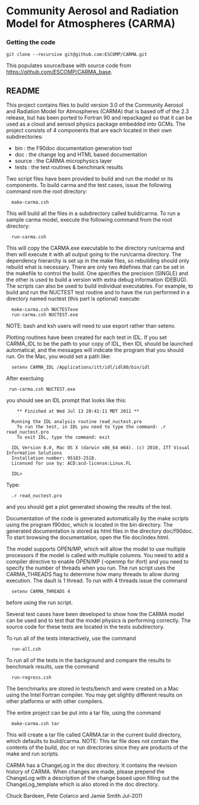 # Community Aerosol and Radiation Model for Atmospheres (CARMA)

### Getting the code

```
git clone --recursive git@github.com:ESCOMP/CARMA.git
```

This populates source/base with source code from https://github.com/ESCOMP/CARMA_base.


## README

This project contains files to build version 3.0 of the Community Aerosol and
Radiation Model for Atmospheres (CARMA) that is based off of the 2.3 release,
but has been ported to Fortran 90 and repackaged so that it can be used as a
cloud and aerosol physics package embedded into GCMs. The project consists of
4 components that are each located in their own subdirectories:

  - bin    : the F90doc documentation generation tool
  - doc    : the change log and HTML based documentation
  - source : the CARMA microphysics layer
  - tests  : the test routines & benchmark results

Two script files have been provided to build and run the model or its
components. To build carma and the test cases, issue the following command
rom the root directory:
```
  make-carma.csh
```
This will build all the files in a subdirectory called build/carma. To run
a sample carma model, execute the following command from the root directory:
```
  run-carma.csh
```
This will copy the CARMA.exe executable to the directory run/carma and then
will execute it with all output going to the run/carma directory. The
dependency hierarchy is set up in the make files, so rebuilding should only
rebuild what is necessary. There are only two #defines that can be set in the
makefile to control the build. One specifies the precision (SINGLE) and the other
is used to build a version with extra debug information (DEBUG). The scripts can
also be used to build individual executables. For example, to build and run the
NUCTEST test routine and to have the run performed in a directory named nuctest
(this part is optional) execute:
```
  make-carma.csh NUCTESTexe
  run-carma.csh NUCTEST.exe
```
NOTE: bash and ksh users will need to use export rather than setenv.

Plotting routines have been created for each test in IDL. If you set CARMA_IDL
to be the path to your copy of IDL, then IDL should be launched automatical, and
the messages will indicate the program that you should run. On the Mac, you would
set a path like:
```
  setenv CARMA_IDL /Applications/itt/idl/idl80/bin/idl
```
After exectuing
```
 run-carma.csh NUCTEST.exe
```
you should see an IDL prompt that looks like this:

```
    ** Finished at Wed Jul 13 20:41:11 MDT 2011 **

  Running the IDL analysis routine read_nuctest.pro
    To run the test, in IDL you need to type the command: .r read_nuctest.pro
    To exit IDL, type the command: exit

  IDL Version 8.0, Mac OS X (darwin x86_64 m64). (c) 2010, ITT Visual Information Solutions
  Installation number: 95183-2518.
  Licensed for use by: ACD:acd-license:Linux.FL

  IDL>
```
Type:
```
  .r read_nuctest.pro
```
and you should get a plot generated showing the results of the test.


Documentation of the code is generated automatically by the make scripts using
the program f90doc, which is located in the bin directory. The generated
documentation is stored as html files in the directory doc/f90doc. To start
browsing the documentation, open the file doc/index.html.


The model supports OPEN/MP, which will allow the model to use multiple
processors if the model is called with multiple columns. You need to add
a compiler directive to enable OPEN/MP (-openmp for ifort) and you need
to specify the number of threads when you run. The  run script uses the
CARMA_THREADS flag to determine how many threads to allow during execution.
The dault is 1 thread. To run with 4 threads issue the command
```
  setenv CARMA_THREADS 4
```
before using the run script.

Several test cases have been developed to show how the CARMA model
can be used and to test that the model physics is performing correctly. The
source code for these tests are located in the tests subdirectory.

To run all of the tests interactively, use the command
```
  run-all.csh
```
To run all of the tests in the background and compare the results to
benchmark results, use the command
```
  run-regress.csh
```
The benchmarks are stored in tests/bench and were created on a Mac
using the Intel Fortran compiler. You may get slightly different
results on other platforms or with other compilers.


The entire project can be put into a tar file, using the command
```
  make-carma.csh tar
```
This will create a tar file called CARMA.tar in the current build directory,
which defaults to build/carma. NOTE: This tar file does not contain the
contents of the build, doc or run directories since they are
products of the make and run scripts.

CARMA has a ChangeLog in the doc directory. It contains the revision history
of CARMA. When changes are made, please prepend the ChangeLog with a
description of the change based upon filling out the ChangeLog_template
which is also stored in the doc directory.


Chuck Bardeen, Pete Colarco and Jamie Smith
Jul-2011
